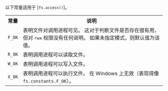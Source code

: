 
以下常量适用于 [`fs.access()`]。

<table>
  <tr>
    <th>常量</th>
    <th>说明</th>
  </tr>
  <tr>
    <td><code>F_OK</code></td>
    <td>表明文件对调用进程可见。
    这对于判断文件是否存在很有用，但对 <code>rwx</code> 权限没有任何说明。 
    如果未指定模式，则默认值为该值。
    </td>
  </tr>
  <tr>
    <td><code>R_OK</code></td>
    <td>表明调用进程可以读取文件。</td>
  </tr>
  <tr>
    <td><code>W_OK</code></td>
    <td>表明调用进程可以写入文件。</td>
  </tr>
  <tr>
    <td><code>X_OK</code></td>
    <td>表明调用进程可以执行文件。
    在 Windows 上无效（表现得像 <code>fs.constants.F_OK</code>）。
    </td>
  </tr>
</table>

